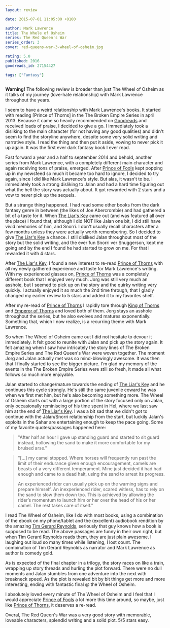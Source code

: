 ```yaml
---
layout: review

date: 2015-07-01 11:05:00 +0100

author: Mark Lawrence
title: The Whele of Osheim
series: The Red Queen's War
series_order: 3
cover: red-queens-war-3-wheel-of-osheim.jpg

rating: 5.0
published: 2016
goodreads_id: 27154427

tags: ["Fantasy"]
---
```


**Warning!** The following review is broader than just The Wheel of Osheim as it talks of my journey (love-hate relationship) with Mark Lawrence throughout the years.

<!--more-->

I seem to have a weird relationship with Mark Lawrence's books. It started with reading [Prince of Thorns] in the The Broken Empire Series in april 2013. Because it came so heavily recommended on [Goodreads](https://www.goodreads.com/book/show/9579634) and received loads of praise, I decided to give a go. I immediately took a disliking to the main character (for not having any good qualities) and didn't seem to find the storyline anywhere, despite some very solid writing and narrative style. I read the thing and then put it aside, vowing to never pick it up again. It was the first ever dark fantasy book I ever read.

Fast forward a year and a half to september 2014 and behold, another series from Mark Lawrence, with a completely different main character and again receiving tons of praise, emerged.
After [Prince of Fools]() kept popping up in my newsfeed so much it became too hard to ignore, I decided to try again, since I did like Mark Lawrence's style. But alas, it wasn't to be. I immediately took a strong disliking to Jalan and had a hard time figuring out what the hell the story was actually about. It got rewarded with 2 stars and a vow to never pick up the sequels.

But a strange thing happened. I had read some other books from the dark fantasy genre in between (the likes of Joe Abercrombie) and had gathered a bit of a taste for it. When [The Liar's Key]() came out (and was featured all over the place) I found that, although I did NOT like Jalan one bit, I did still have vivid memories of him, and Snorri. I don't usually recall characters after a few months unless they were actually worth remembering. So I decided to give [The Liar's Key]() a chance. I still disliked Jalan throughout most of the story but the solid writing, and the ever fun Snorri ver Snuggerson, kept me going and by the end I found he had started to grow on me. For that I rewarded it with 4 stars.

After [The Liar's Key](), I found a new interest to re-read [Prince of Thorns]() with all my newly gathered experience and taste for Mark Lawrence's writing. With my experienced glasses on, [Prince of Thorns]() was a completely different book that I enjoyed very much. Jorg was still very much an asshole, but I seemed to pick up on the story and the quirky writing very quickly. I actually enjoyed it so much the 2nd time through, that I gladly changed my earlier review to 5 stars and added it to my favorites shelf.

After my re-read of [Prince of Thorns]() I rapidly tore through [King of Thorns]() and [Emperor of Thorns]() and loved both of them. Jorg stays an asshole throughout the series, but he also evolves and matures exponentially. Something that, which I now realize, is a recurring theme with Mark Lawrence.

So when The Wheel of Osheim came out I did not hesitate to devour it immediately. It felt good to reunite with Jalan and pick up the story again. It felt amazing when I saw how intricately the story lines of The Broken Empire Series and The Red Queen's War were woven together.
<spoiler>The moment Jorg and Jalan actually met was so mind-blowingly awesome.</spoiler> It was then that I finally started to see the bigger picture. I'm glad my memory of the events in the The Broken Empire Series were still so fresh, it made all what follows so much more enjoyable.

Jalan started to change/mature towards the ending of [The Liar's Key]() and he continues this cycle strongly. He's still the same juvenile coward he was when we first met him, but he's also becoming something more. The Wheel of Osheim starts out with a large portion of the story focused only on Jalan, only occasionally reminiscing of his time spent in Hel, where we last saw him at the end of [The Liar's Key](). I was a bit sad that we didn't got to continue with the Jalan/Snorri relationship from the start, but luckily Jalan's exploits in the Sahar are entertaining enough to keep the pace going. Some of my favorite quotes/passages happened here:

> "After half an hour I gave up standing guard and started to sit guard instead, hollowing the sand to make it more comfortable for my bruised arse."

> "[...] my camel stopped. Where horses will frequently run past the limit of their endurance given enough encouragement, camels are beasts of a very different temperament. Mine just decided it had had enough and came to a dead halt, using the sand to arrest its progress.
>
>An experienced rider can usually pick up on the warning signs and prepare himself. An inexperienced rider, scared witless, has to rely on the sand to slow them down too. This is achieved by allowing the rider’s momentum to launch him or her over the head of his or her camel. The rest takes care of itself."

I read The Wheel of Osheim, like I do with most books, using a combination of the ebook on my phone/tablet and the (excellent) audiobook rendition by the amazing [Tim Gerard Reynolds](http://www.audible.com/search/ref=a_search_c4_1_1_1_srNarr?searchNarrator=Tim+Gerard+Reynolds&qid=1467712249&sr=1-1), seriously that guy knows how a book is supposed to be read. The above passages are funny in their own right, but when Tim Gerard Reynolds reads them, they are just plain awesome. I laughing out loud so many times while listening, I lost count. The combination of Tim Gerard Reynolds as narrator and Mark Lawrence as author is comedy gold.

As is expected of the final chapter in a trilogy, the story races on like a train, wrapping up story threads and hurling the plot forward. There were no dull moments and Jalan stumbles from one adventure into the next with breakneck speed. As the plot is revealed bit by bit things get more and more interesting, ending with fantastic final @ the Wheel of Osheim.

I absolutely loved every minute of The Wheel of Osheim and I feel that I would appreciate [Prince of Fools]() a lot more this time around, so maybe, just like [Prince of Thorns](), it deserves a re-read.

Overal, The Red Queen's War was a very good story with memorable, loveable characters, splendid writing and a solid plot. 5/5 stars easy.
